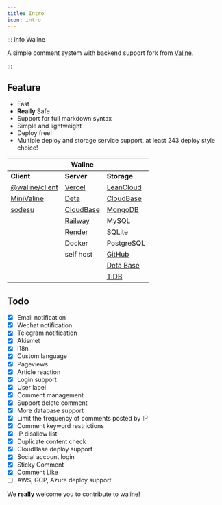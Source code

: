 ```yaml
---
title: Intro
icon: intro
---
```


::: info Waline

A simple comment system with backend support fork from [Valine](https://valine.js.org).

:::

<!-- more -->

## Feature

- Fast
- **Really** Safe
- Support for full markdown syntax
- Simple and lightweight
- Deploy free!
- Multiple deploy and storage service support, at least 243 deploy style choice!

|                                                 | Waline                              |                                                   |
| ----------------------------------------------- | ----------------------------------- | ------------------------------------------------- |
| **Client**                                      | **Server**                          | **Storage**                                       |
| [@waline/client](https://waline.js.org)         | [Vercel](https://vercel.com)        | [LeanCloud](https://leancloud.app)                |
| [MiniValine](https://minivaline.js.org/)        | [Deta](https://deta.sh)             | [CloudBase](https://cloudbase.net)                |
| [sodesu](https://github.com/BeiyanYunyi/sodesu) | [CloudBase](https://cloudbase.net/) | [MongoDB](https://mongodb.com)                    |
|                                                 | [Railway](https://railway.app)      | MySQL                                             |
|                                                 | [Render](https://render.com)        | SQLite                                            |
|                                                 | Docker                              | PostgreSQL                                        |
|                                                 | self host                           | [GitHub](https://github.com)                      |
|                                                 |                                     | [Deta Base](https://docs.deta.sh/docs/base/about) |
|                                                 |                                     | [TiDB](https://tidbcloud.com/)                    |

## Todo

- [x] Email notification
- [x] Wechat notification
- [x] Telegram notification
- [x] Akismet
- [x] i18n
- [x] Custom language
- [x] Pageviews
- [x] Article reaction
- [x] Login support
- [x] User label
- [x] Comment management
- [x] Support delete comment
- [x] More database support
- [x] Limit the frequency of comments posted by IP
- [x] Comment keyword restrictions
- [x] IP disallow list
- [x] Duplicate content check
- [x] CloudBase deploy support
- [x] Social account login
- [x] Sticky Comment
- [x] Comment Like
- [ ] AWS, GCP, Azure deploy support

We **really** welcome you to contribute to waline!

